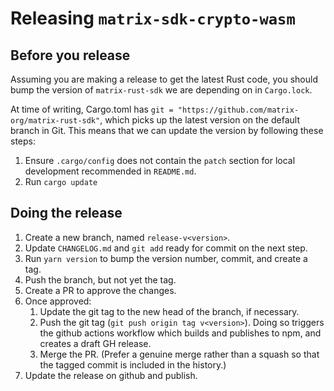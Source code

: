 # Releasing `matrix-sdk-crypto-wasm`

## Before you release

Assuming you are making a release to get the latest Rust code, you should bump
the version of `matrix-rust-sdk` we are depending on in `Cargo.lock`.

At time of writing, Cargo.toml has `git = "https://github.com/matrix-org/matrix-rust-sdk"`,
which picks up the latest version on the default branch in Git. This means that
we can update the version by following these steps:

1. Ensure `.cargo/config` does not contain the `patch` section for local
   development recommended in `README.md`.
2. Run `cargo update`

## Doing the release

1. Create a new branch, named `release-v<version>`.
2. Update `CHANGELOG.md` and `git add` ready for commit on the next step.
3. Run `yarn version` to bump the version number, commit, and create a tag.
4. Push the branch, but not yet the tag.
5. Create a PR to approve the changes.
6. Once approved:
    1. Update the git tag to the new head of the branch, if necessary.
    2. Push the git tag (`git push origin tag v<version>`). Doing so triggers
       the github actions workflow which builds and publishes to npm, and
       creates a draft GH release.
    3. Merge the PR. (Prefer a genuine merge rather than a squash so that
       the tagged commit is included in the history.)
7. Update the release on github and publish.
